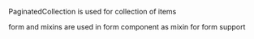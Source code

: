 PaginatedCollection is used for collection of items

form and mixins are used in form component as mixin for form support

